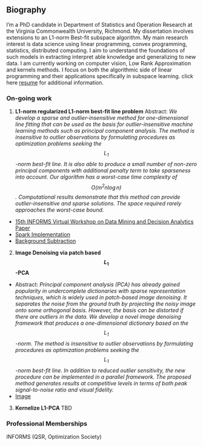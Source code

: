 ## Biography
I’m a PhD candidate in Department of Statistics and Operation Research at the Virginia Commonwealth University, Richmond. My dissertation involves extensions to an L1-norm Best-fit subspace algorithm. My main research interest is data science using linear programming, convex programming, statistics, distributed computing. I aim to understand the foundations of such models in extracting interpret able knowledge and generalizing to new data. I am currently working on computer vision, Low Rank Approximation and kernels methods. I focus on both the algorithmic side of linear programming and their applications specifically in subspace learning. click here [resume](/Resume.pdf) for additional information.

### On-going work
1. **L1-norm regularized L1-norm best-fit line problem**
Abstract: _We develop a sparse and outlier-insensitive method for one-dimensional line fitting that can be used as the basis for outlier-insensitive machine learning methods such as principal component analysis. The method is insensitive to outlier observations by formulating procedures as optimization problems seeking the $$L_1$$-norm best-fit line. It is also able to produce a small number of non-zero principal components with additional penalty term to take sparseness into account. Our algorithm has a worst-case time complexity of $$O{(m^2n \log n)}$$. Computational results demonstrate that this method can provide outlier-insensitive and sparse solutions.  The space required rarely approaches the worst-case bound._
  * [15th INFORMS Virtual Workshop on Data Mining and Decision Analytics Paper](http://arxiv.org/abs/2010.04684)
  * [Spark Implementation](https://databricks-prod-cloudfront.cloud.databricks.com/public/4027ec902e239c93eaaa8714f173bcfc/4679949003393866/4025548153429129/6940536498691485/latest.html)
  * [Background Subtraction](/image/bs.mp4) 

2. **Image Denoising via patch based $$L_1$$-PCA**
  * Abstract: _Principal component analysis (PCA) has already gained popularity in undercomplete dictionaries with sparse representation techniques, which is widely used in patch-based image denoising. It separates the noise from the ground truth by projecting the noisy image onto some orthogonal basis. However, the basis can be distorted if there are outliers in the data. We develop a novel image denoising framework that produces a one-dimensional dictionary based on the $$L_1$$-norm. The method is insensitive to outlier observations by formulating procedures as optimization problems seeking the $$L_1$$-norm best-fit line. In addition to reduced outlier sensitivity, the new procedure can be implemented in a parallel framework. The proposed method generates results at competitive levels in terms of both peak signal-to-noise ratio and visual fidelity._
  * [Image](/image/Denoise.jpeg)

3. **Kernelize L1-PCA**
TBD

### Professional Memberships
INFORMS (QSR, Optimization Society)




 
